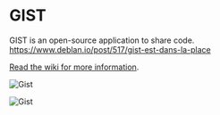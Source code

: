 GIST
====

GIST is an open-source application to share code.
https://www.deblan.io/post/517/gist-est-dans-la-place

[Read the wiki for more information](https://gitnet.fr/deblan/gist/wiki/_pages).

![Gist](https://upload.deblan.org/u/2015-11/565b93a5.png "Gist")

![Gist](https://upload.deblan.org/u/2016-06/57655dec.png "Gist")
